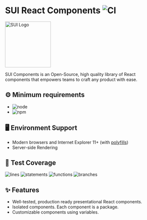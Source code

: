 # SUI React Components ![CI](https://github.com/SUI-Components/sui-components/workflows/CI/badge.svg)

<img src="https://avatars2.githubusercontent.com/u/13288987?s=200&v=4" alt="SUI Logo" width="150">

SUI Components is an Open-Source, high quality library of React components that empowers teams to craft any product with ease.

## ⚙️ Minimum requirements
- ![node](https://shields.io/badge/node-v16+-lightgray?logo=nodedotjs&logoWidth=20&style=for-the-badge)
- ![npm](https://shields.io/badge/npm-v7+-lightgrey?logo=npm&logoWidth=20&style=for-the-badge)

## 🖥 Environment Support

- Modern browsers and Internet Explorer 11+ (with [polyfills](https://github.com/SUI-Components/sui/tree/master/packages/sui-polyfills))
- Server-side Rendering

## 🧪 Test Coverage

![lines](https://shields.io/badge/lines-60.06%25-red)
![statements](https://shields.io/badge/statements-57.96%25-AA0000)
![functions](https://shields.io/badge/functions-39.41%25-330000)
![branches](https://shields.io/badge/branches-37.49%25-330000)

## ✨ Features

- Well-tested, production ready presentational React components.
- Isolated components. Each component is a package.
- Customizable components using variables.
